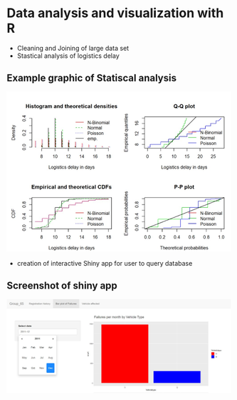 # Data analysis and visualization with R
* Cleaning and Joining of large data set 
* Stastical analysis of logistics delay 

## Example graphic of Statiscal analysis
<img src="r_stat.jpg">


* creation of interactive Shiny app for user to query database


## Screenshot of shiny app 
<img src="r_shiny.jpg">

